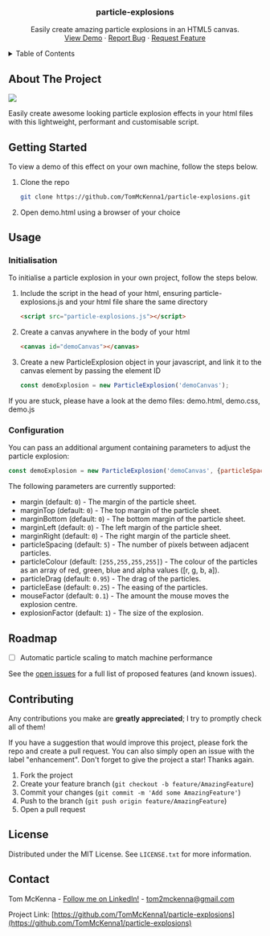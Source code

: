 <h3 align="center">particle-explosions</h3>

  <p align="center">
    Easily create amazing particle explosions in an HTML5 canvas.
    <br />
    <a href="https://tommckenna.dev">View Demo</a>
    ·
    <a href="https://github.com/TomMcKenna1/particle-explosions/issues">Report Bug</a>
    ·
    <a href="https://github.com/TomMcKenna1/particle-explosions/issues">Request Feature</a>
  </p>
</div>

<!-- TABLE OF CONTENTS -->
<details>
  <summary>Table of Contents</summary>
  <ol>
    <li>
      <a href="#about-the-project">About The Project</a>
    </li>
    <li>
      <a href="#getting-started">Getting Started</a>
    </li>
    <li>
      <a href="#usage">Usage</a>
      <ul>
        <li><a href="#initialisation">Initialisation</a></li>
        <li><a href="#configuration">Configuration</a></li>
      </ul>
    </li>
    <li><a href="#roadmap">Roadmap</a></li>
    <li><a href="#contributing">Contributing</a></li>
    <li><a href="#license">License</a></li>
    <li><a href="#contact">Contact</a></li>
  </ol>
</details>

<!-- ABOUT THE PROJECT -->
## About The Project

![](https://github.com/TomMcKenna1/particle-explosions/blob/main/resources/particle_explosion_demo.gif)

Easily create awesome looking particle explosion effects in your html files with this lightweight, performant and customisable script.

<!-- GETTING STARTED -->
## Getting Started

To view a demo of this effect on your own machine, follow the steps below.

1. Clone the repo
   ```sh
   git clone https://github.com/TomMcKenna1/particle-explosions.git
   ```
2. Open demo.html using a browser of your choice


<!-- USAGE EXAMPLES -->
## Usage

### Initialisation

To initialise a particle explosion in your own project, follow the steps below.

1. Include the script in the head of your html, ensuring particle-explosions.js and your html file share the same directory
   ```html
   <script src="particle-explosions.js"></script>
   ```
2. Create a canvas anywhere in the body of your html
   ```html
   <canvas id="demoCanvas"></canvas>
   ```
3. Create a new ParticleExplosion object in your javascript, and link it to the canvas element by passing the element ID
   ```js
   const demoExplosion = new ParticleExplosion('demoCanvas');
   ```

If you are stuck, please have a look at the demo files: demo.html, demo.css, demo.js

### Configuration

You can pass an additional argument containing parameters to adjust the particle explosion:
```js
const demoExplosion = new ParticleExplosion('demoCanvas', {particleSpacing: 10, margin: 100});
```
The following parameters are currently supported:

 * margin (default: `0`) - The margin of the particle sheet.
 * marginTop (default: `0`) - The top margin of the particle sheet.
 * marginBottom (default: `0`) - The bottom margin of the particle sheet.
 * marginLeft (default: `0`) - The left margin of the particle sheet.
 * marginRight (default: `0`) - The right margin of the particle sheet.
 * particleSpacing (default: `5`) - The number of pixels between adjacent particles.
 * particleColour (default: `[255,255,255,255]`) - The colour of the particles as an array of red, green, blue and alpha values ([r, g, b, a]).
 * particleDrag (default: `0.95`) - The drag of the particles.
 * particleEase (default: `0.25`) - The easing of the particles.
 * mouseFactor (default: `0.1`) - The amount the mouse moves the explosion centre.
 * explosionFactor (default: `1`) - The size of the explosion.


<!-- ROADMAP -->
## Roadmap

- [ ] Automatic particle scaling to match machine performance

See the [open issues](https://github.com/TomMcKenna1/particle-explosions/issues) for a full list of proposed features (and known issues).

<!-- CONTRIBUTING -->
## Contributing

Any contributions you make are **greatly appreciated**; I try to promptly check all of them!

If you have a suggestion that would improve this project, please fork the repo and create a pull request. You can also simply open an issue with the label "enhancement".
Don't forget to give the project a star! Thanks again.

1. Fork the project
2. Create your feature branch (`git checkout -b feature/AmazingFeature`)
3. Commit your changes (`git commit -m 'Add some AmazingFeature'`)
4. Push to the branch (`git push origin feature/AmazingFeature`)
5. Open a pull request

<!-- LICENSE -->
## License

Distributed under the MIT License. See `LICENSE.txt` for more information.

<!-- CONTACT -->
## Contact

Tom McKenna - [Follow me on LinkedIn!](https://www.linkedin.com/in/tom-m-8a70891a8/) - tom2mckenna@gmail.com

Project Link: [https://github.com/TomMcKenna1/particle-explosions](https://github.com/TomMcKenna1/particle-explosions)